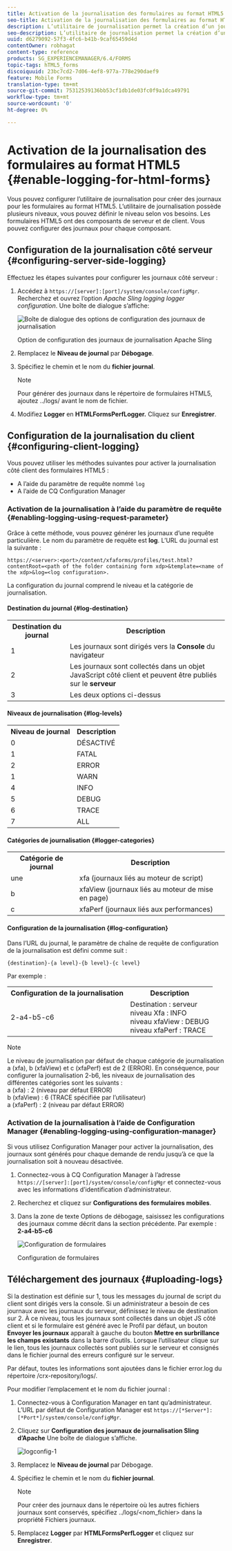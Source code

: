 ```yaml
---
title: Activation de la journalisation des formulaires au format HTML5
seo-title: Activation de la journalisation des formulaires au format HTML5
description: L’utilitaire de journalisation permet la création d’un journal pour un formulaire et vous permet de déboguer les problèmes liés au formulaire.
seo-description: L’utilitaire de journalisation permet la création d’un journal pour un formulaire et vous permet de déboguer les problèmes liés au formulaire.
uuid: d6279092-57f3-4fc6-b41b-9caf65459d4d
contentOwner: robhagat
content-type: reference
products: SG_EXPERIENCEMANAGER/6.4/FORMS
topic-tags: hTML5_forms
discoiquuid: 23bc7cd2-7d06-4ef8-977a-778e290daef9
feature: Mobile Forms
translation-type: tm+mt
source-git-commit: 75312539136bb53cf1db1de03fc0f9a1dca49791
workflow-type: tm+mt
source-wordcount: '0'
ht-degree: 0%

---
```



# Activation de la journalisation des formulaires au format HTML5 {#enable-logging-for-html-forms}

Vous pouvez configurer l’utilitaire de journalisation pour créer des journaux pour les formulaires au format HTML5. L’utilitaire de journalisation possède plusieurs niveaux, vous pouvez définir le niveau selon vos besoins. Les formulaires HTML5 ont des composants de serveur et de client. Vous pouvez configurer des journaux pour chaque composant.

## Configuration de la journalisation côté serveur {#configuring-server-side-logging}

Effectuez les étapes suivantes pour configurer les journaux côté serveur :

1. Accédez à `https://[server]:[port]/system/console/configMgr`. Recherchez et ouvrez l’option *Apache Sling logging logger configuration*. Une boîte de dialogue s’affiche:

   ![ Boîte de dialogue des options de configuration des journaux de journalisation](assets/logconfig.png)

   Option de configuration des journaux de journalisation Apache Sling

1. Remplacez le **Niveau de journal** par **Débogage**.

1. Spécifiez le chemin et le nom du **fichier journal**.

   >[!NOTE]
   >
   >Pour générer des journaux dans le répertoire de formulaires HTML5, ajoutez ../logs/ avant le nom de fichier.

1. Modifiez **Logger** en **HTMLFormsPerfLogger.** Cliquez sur **Enregistrer**.

## Configuration de la journalisation du client {#configuring-client-logging}

Vous pouvez utiliser les méthodes suivantes pour activer la journalisation côté client des formulaires HTML5 :

* A l’aide du paramètre de requête nommé `log`
* A l’aide de CQ Configuration Manager

### Activation de la journalisation à l’aide du paramètre de requête {#enabling-logging-using-request-parameter}

Grâce à cette méthode, vous pouvez générer les journaux d’une requête particulière. Le nom du paramètre de requête est **log**. L’URL du journal est la suivante :

`https://<server>:<port>/content/xfaforms/profiles/test.html?contentRoot=<path of the folder containing form xdp>&template=<name of the xdp>&log=<log configuration>.`

La configuration du journal comprend le niveau et la catégorie de journalisation.

#### Destination du journal {#log-destination}

<table> 
 <tbody> 
  <tr> 
   <th><strong>Destination du journal</strong></th> 
   <th><strong>Description</strong></th> 
  </tr> 
  <tr> 
   <td>1</td> 
   <td>Les journaux sont dirigés vers la <strong>Console</strong> du navigateur</td> 
  </tr> 
  <tr> 
   <td>2</td> 
   <td>Les journaux sont collectés dans un objet JavaScript côté client et peuvent être publiés sur le <strong>serveur</strong> </td> 
  </tr> 
  <tr> 
   <td>3</td> 
   <td>Les deux options ci-dessus<br /> </td> 
  </tr> 
 </tbody> 
</table>

#### Niveaux de journalisation  {#log-levels}

<table> 
 <tbody> 
  <tr> 
   <th>Niveau de journal</th> 
   <th>Description</th> 
  </tr> 
  <tr> 
   <td>0</td> 
   <td>DÉSACTIVÉ<br type="_moz" /> </td> 
  </tr> 
  <tr> 
   <td>1</td> 
   <td>FATAL<br type="_moz" /> </td> 
  </tr> 
  <tr> 
   <td>2</td> 
   <td>ERROR<br type="_moz" /> </td> 
  </tr> 
  <tr> 
   <td>1</td> 
   <td>WARN<br type="_moz" /> </td> 
  </tr> 
  <tr> 
   <td>4</td> 
   <td>INFO<br type="_moz" /> </td> 
  </tr> 
  <tr> 
   <td>5</td> 
   <td>DEBUG<br type="_moz" /> </td> 
  </tr> 
  <tr> 
   <td>6</td> 
   <td>TRACE<br type="_moz" /> </td> 
  </tr> 
  <tr> 
   <td>7</td> 
   <td>ALL<br type="_moz" /> </td> 
  </tr> 
 </tbody> 
</table>

#### Catégories de journalisation {#logger-categories}

<table> 
 <tbody> 
  <tr> 
   <th>Catégorie de journal</th> 
   <th>Description</th> 
  </tr> 
  <tr> 
   <td>une</td> 
   <td>xfa (journaux liés au moteur de script)</td> 
  </tr> 
  <tr> 
   <td>b</td> 
   <td>xfaView (journaux liés au moteur de mise en page)<br type="_moz" /> </td> 
  </tr> 
  <tr> 
   <td>c</td> 
   <td>xfaPerf (journaux liés aux performances)<br type="_moz" /> </td> 
  </tr> 
 </tbody> 
</table>

#### Configuration de la journalisation  {#log-configuration}

Dans l’URL du journal, le paramètre de chaîne de requête de configuration de la journalisation est défini comme suit :

`{destination}-{a level}-{b level}-{c level}`

Par exemple :

<table> 
 <tbody> 
  <tr> 
   <th>Configuration de la journalisation</th> 
   <th>Description</th> 
  </tr> 
  <tr> 
   <td>2-a4-b5-c6<br type="_moz" /> </td> 
   <td>Destination : serveur<br /> niveau Xfa : INFO<br /> niveau xfaView : DEBUG<br /> niveau xfaPerf : TRACE</td> 
  </tr> 
 </tbody> 
</table>

>[!NOTE]
>
>Le niveau de journalisation par défaut de chaque catégorie de journalisation a (xfa), b (xfaView) et c (xfaPerf) est de 2 (ERROR). En conséquence, pour configurer la journalisation 2-b6, les niveaux de journalisation des différentes catégories sont les suivants :\
>a (xfa) : 2 (niveau par défaut ERROR)\
>b (xfaView) : 6 (TRACE spécifiée par l’utilisateur)\
>a (xfaPerf) : 2 (niveau par défaut ERROR)

### Activation de la journalisation à l’aide de Configuration Manager {#enabling-logging-using-configuration-manager}

Si vous utilisez Configuration Manager pour activer la journalisation, des journaux sont générés pour chaque demande de rendu jusqu’à ce que la journalisation soit à nouveau désactivée.

1. Connectez-vous à CQ Configuration Manager à l’adresse `https://[server]:[port]/system/console/configMgr` et connectez-vous avec les informations d’identification d’administrateur.
1. Recherchez et cliquez sur **Configurations des formulaires mobiles**.
1. Dans la zone de texte Options de débogage, saisissez les configurations des journaux comme décrit dans la section précédente. Par exemple : **2-a4-b5-c6**

   ![Configuration de formulaires](assets/forms_configuration.png)

   Configuration de formulaires

## Téléchargement des journaux {#uploading-logs}

Si la destination est définie sur 1, tous les messages du journal de script du client sont dirigés vers la console. Si un administrateur a besoin de ces journaux avec les journaux du serveur, définissez le niveau de destination sur 2. À ce niveau, tous les journaux sont collectés dans un objet JS côté client et si le formulaire est généré avec le Profil par défaut, un bouton **Envoyer les journaux** apparaît à gauche du bouton **Mettre en surbrillance les champs existants** dans la barre d’outils. Lorsque l’utilisateur clique sur le lien, tous les journaux collectés sont publiés sur le serveur et consignés dans le fichier journal des erreurs configuré sur le serveur.

Par défaut, toutes les informations sont ajoutées dans le fichier error.log du répertoire /crx-repository/logs/.

Pour modifier l’emplacement et le nom du fichier journal :

1. Connectez-vous à Configuration Manager en tant qu’administrateur. L’URL par défaut de Configuration Manager est `https://[*Server*]:[*Port*]/system/console/configMgr`.
1. Cliquez sur **Configuration des journaux de journalisation Sling d’Apache** Une boîte de dialogue s’affiche.

   ![logconfig-1](assets/logconfig-1.png)

1. Remplacez le **Niveau de journal** par Débogage.

1. Spécifiez le chemin et le nom du **fichier journal**.

   >[!NOTE]
   >
   >Pour créer des journaux dans le répertoire où les autres fichiers journaux sont conservés, spécifiez ../logs/&lt;nom_fichier> dans la propriété Fichiers journaux.

1. Remplacez **Logger** par **HTMLFormsPerfLogger** et cliquez sur **Enregistrer**.

